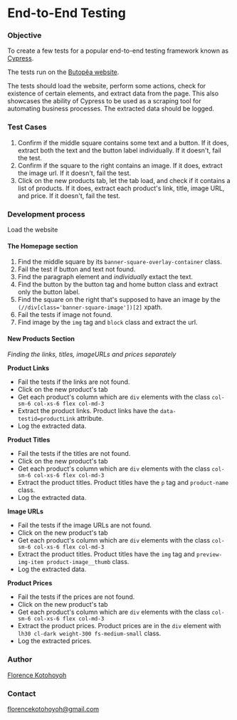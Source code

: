 # End-to-End Testing

### Objective

To create a few tests for a popular end-to-end testing framework known as [Cypress](https://www.cypress.io/).

The tests run on the [Butopêa website](https://butopea.com).

The tests should load the website, perform some actions, check for existence of certain elements, and extract data from the page. This also showcases the ability of Cypress to be used as a scraping tool for automating business processes. The extracted data should be logged.

### Test Cases

1. Confirm if the middle square contains some text and a button. If it does, extract both the text and the button label individually. If it doesn't, fail the test.
2. Confirm if the square to the right contains an image. If it does, extract the image url. If it doesn't, fail the test.
3. Click on the new products tab, let the tab load, and check if it contains a list of products. If it does, extract each product's link, title, image URL, and price. If it doesn't, fail the test.

### Development process

Load the website

#### The Homepage section

1.  Find the middle square by its `banner-square-overlay-container` class.
2.  Fail the test if button and text not found.
3.  Find the paragraph element and _individually_ extact the text.
4.  Find the button by the button tag and home button class and extract only the button label.
5.  Find the square on the right that's supposed to have an image by the `(//div[class='banner-square-image'])[2]` xpath.
6.  Fail the tests if image not found.
7.  Find image by the `img` tag and `block` class and extract the url.

#### New Products Section

_Finding the links, titles, imageURLs and prices separately_

**Product Links**

- Fail the tests if the links are not found.
- Click on the new product's tab
- Get each product's column which are `div` elements with the class `col-sm-6 col-xs-6 flex col-md-3`
- Extract the product links. Product links have the `data-testid=productLink` attribute.
- Log the extracted data.

**Product Titles**

- Fail the tests if the titles are not found.
- Click on the new product's tab
- Get each product's column which are `div` elements with the class `col-sm-6 col-xs-6 flex col-md-3`
- Extract the product titles. Product titles have the `p` tag and `product-name` class.
- Log the extracted data.

**Image URLs**

- Fail the tests if the image URLs are not found.
- Click on the new product's tab
- Get each product's column which are `div` elements with the class `col-sm-6 col-xs-6 flex col-md-3`
- Extract the product titles. Product titles have the `img` tag and `preview-img-item product-image__thumb` class.
- Log the extracted data.

**Product Prices**

- Fail the tests if the prices are not found.
- Click on the new product's tab
- Get each product's column which are `div` elements with the class `col-sm-6 col-xs-6 flex col-md-3`
- Extract the product prices. Product prices are in the `div` element with `lh30 cl-dark weight-300 fs-medium-small` class. 
- Log the extracted prices.

### Author

[Florence Kotohoyoh](https://github.com/Flokots)

### Contact

florencekotohoyoh@gmail.com
